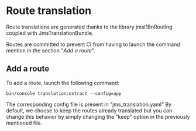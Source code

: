 # Route translation

Route translations are generated thanks to the library jmsI18nRouting
coupled with JmsTranslationBundle.

Routes are committed to prevent CI from having to launch the command mention
 in the section "*Add a route*".

## Add a route

To add a route, launch the following command:
```
bin/console translation:extract --config=app
```

The corresponding config file is present in "jms_translation.yaml"
By default, we choose to keep the routes already translated but you can change this
behavior by simply changing the "keep" option in the previously mentioned file.

